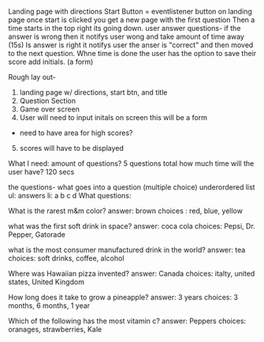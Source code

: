 Landing page with directions
Start Button = eventlistener button on landing page
once start is clicked you get a new page with the first question
Then a time starts in the top right its going down.
user answer questions-
if the answer is wrong then it notifys user wong and take amount of time away (15s)
Is answer is right it notifys user the anser is "correct" and then moved to the next question.
Whne time is done the user has the option to save their score
add initials. (a form)

Rough lay out-

1. landing page w/ directions, start btn, and title
2. Question Section
3. Game over screen
4. User will need to input initals on screen this will be a form

- need to have area for high scores?

5. scores will have to be displayed

What I need:
amount of questions?
5 questions total
how much time will the user have?
120 secs

the questions- what goes into a question (multiple choice)
underordered list
ul: answers
li:
a
b
c
d
What questions:

What is the rarest m&m color?
answer: brown
choices : red, blue, yellow

what was the first soft drink in space?
answer: coca cola
choices: Pepsi, Dr. Pepper, Gatorade

what is the most consumer manufactured drink in the world?
answer: tea
choices: soft drinks, coffee, alcohol

Where was Hawaiian pizza invented?
answer: Canada
choices: italty, united states, United Kingdom

How long does it take to grow a pineapple?
answer: 3 years
choices: 3 months, 6 months, 1 year

Which of the following has the most vitamin c?
answer: Peppers
choices: oranages, strawberries, Kale
